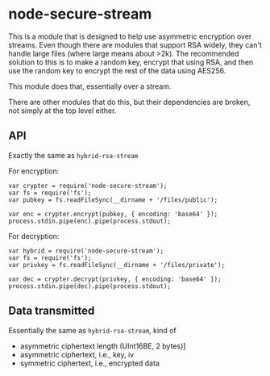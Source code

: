 # node-secure-stream

This is a module that is designed to help use asymmetric encryption over
streams. Even though there are modules that support RSA widely, they can't
handle large files (where large means about >2k). The recommended solution
to this is to make a random key, encrypt that using RSA, and then use the
random key to encrypt the rest of the data using AES256.

This module does that, essentially over a stream.

There are other modules that do this, but their dependencies are broken, not
simply at the top level either.

## API

Exactly the same as `hybrid-rsa-stream`

For encryption:

    var crypter = require('node-secure-stream');
    var fs = require('fs');
    var pubkey = fs.readFileSync(__dirname + '/files/public');

    var enc = crypter.encrypt(pubkey, { encoding: 'base64' });
    process.stdin.pipe(enc).pipe(process.stdout);

For decryption:

    var hybrid = require('node-secure-stream');
    var fs = require('fs');
    var privkey = fs.readFileSync(__dirname + '/files/private');

    var dec = crypter.decrypt(privkey, { encoding: 'base64' });
    process.stdin.pipe(dec).pipe(process.stdout);

## Data transmitted

Essentially the same as `hybrid-rsa-stream`, kind of

 * asymmetric ciphertext length (UInt16BE, 2 bytes)]
 * asymmetric ciphertext, i.e., key, iv
 * symmetric ciphertext, i.e., encrypted data
